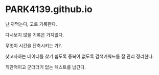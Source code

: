 # PARK4139.github.io
난 까먹는다, 고로 기록한다.

다시보지 않을 기록은 가치없다.

무엇이 시간을 단축시키는 가?.

찾고자하는 데이터를 찾기 쉽도록 중복이 없도록 검색키워드를 잘 관리 정리한다.

직관적이고 군더더기 없는 텍스트를 남긴다.
